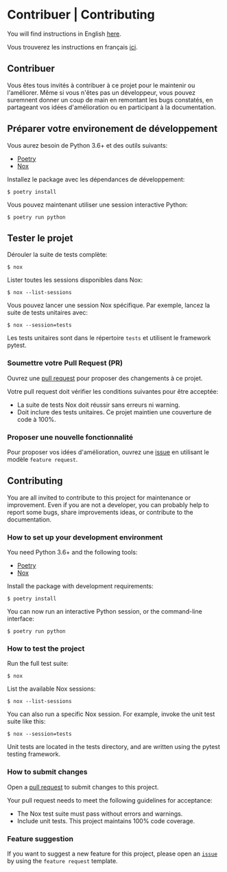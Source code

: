 # Contribuer | Contributing

You will find instructions in English [here](#contributing).

Vous trouverez les instructions en français [ici](#contribuer).

## Contribuer

Vous êtes tous invités à contribuer à ce projet pour le maintenir ou l'améliorer.
Même si vous n'êtes pas un développeur, vous pouvez suremnent donner un coup de
main en remontant les bugs constatés, en partageant vos idées d'amélioration ou
en participant à la documentation.

## Préparer votre environement de développement

Vous aurez besoin de Python 3.6+ et des outils suivants:

- [Poetry](https://python-poetry.org)
- [Nox](https://nox.thea.codes/en/stable)

Installez le package avec les dépendances de développement:

`$ poetry install`

Vous pouvez maintenant utiliser une session interactive Python:

`$ poetry run python`

## Tester le projet

Dérouler la suite de tests complète:

`$ nox`

Lister toutes les sessions disponibles dans Nox:

`$ nox --list-sessions`

Vous pouvez lancer une session Nox spécifique. Par exemple, lancez la suite de
tests unitaires avec:

`$ nox --session=tests`

Les tests unitaires sont dans le répertoire `tests` et utilisent le framework pytest.

### Soumettre votre Pull Request (PR)

Ouvrez une [pull request](https://github.com/hacf-fr/meteofrance-api/pulls) pour proposer des changements à ce projet.

Votre pull request doit vérifier les conditions suivantes pour être acceptée:

- La suite de tests Nox doit réussir sans erreurs ni warning.
- Doit inclure des tests unitaires. Ce projet maintien une couverture de code à 100%.

### Proposer une nouvelle fonctionnalité

Pour proposer vos idées d'amélioration, ouvrez une [issue](https://github.com/hacf-fr/meteofrance-api/issues) en utilisant le
modèle `feature request`.

## Contributing

You are all invited to contribute to this project for maintenance or improvement.
Even if you are not a developer, you can probably help to report some bugs, share
improvements ideas, or contribute to the documentation.

### How to set up your development environment

You need Python 3.6+ and the following tools:

- [Poetry](https://python-poetry.org)
- [Nox](https://nox.thea.codes/en/stable)

Install the package with development requirements:

`$ poetry install`

You can now run an interactive Python session, or the command-line interface:

`$ poetry run python`

### How to test the project

Run the full test suite:

`$ nox`

List the available Nox sessions:

`$ nox --list-sessions`

You can also run a specific Nox session. For example, invoke the unit test suite like this:

`$ nox --session=tests`

Unit tests are located in the tests directory, and are written using the pytest testing framework.

### How to submit changes

Open a [pull request](https://github.com/hacf-fr/meteofrance-api/pulls) to submit changes to this project.

Your pull request needs to meet the following guidelines for acceptance:

- The Nox test suite must pass without errors and warnings.
- Include unit tests. This project maintains 100% code coverage.

### Feature suggestion

If you want to suggest a new feature for this project, please open an [`issue`](https://github.com/hacf-fr/meteofrance-api/issues) by
using the `feature request` template.
